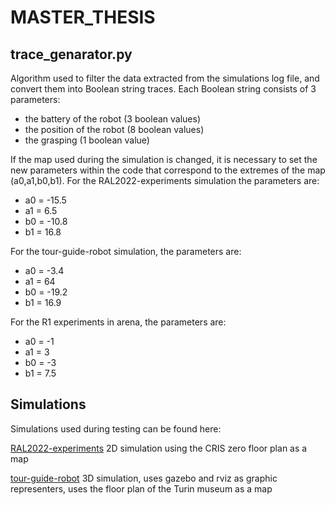 # MASTER_THESIS
## trace_genarator.py
Algorithm used to filter the data extracted from the simulations log file, and convert them into Boolean string traces. Each Boolean string consists of 3 parameters: 
- the battery of the robot (3 boolean values) 
- the position of the robot (8 boolean values) 
- the grasping (1 boolean value)

If the map used during the simulation is changed, it is necessary to set the new parameters within the code that correspond to the extremes of the map (a0,a1,b0,b1). 
For the RAL2022-experiments simulation the parameters are:
- a0 = -15.5
- a1 = 6.5
- b0 = -10.8
- b1 = 16.8

For the tour-guide-robot simulation, the parameters are:
- a0 = -3.4
- a1 = 64
- b0 = -19.2
- b1 = 16.9

For the R1 experiments in arena, the parameters are:
-	a0 = -1
-	a1 = 3
-	b0 = -3
-	b1 = 7.5

## Simulations
Simulations used during testing can be found here:

[RAL2022-experiments](https://github.com/SCOPE-ROBMOSYS/RAL2022-experiments) 2D simulation using the CRIS zero floor plan as a map 

[tour-guide-robot](https://github.com/hsp-iit/tour-guide-robot) 3D simulation, uses gazebo and rviz as graphic representers, uses the floor plan of the Turin museum as a map 
